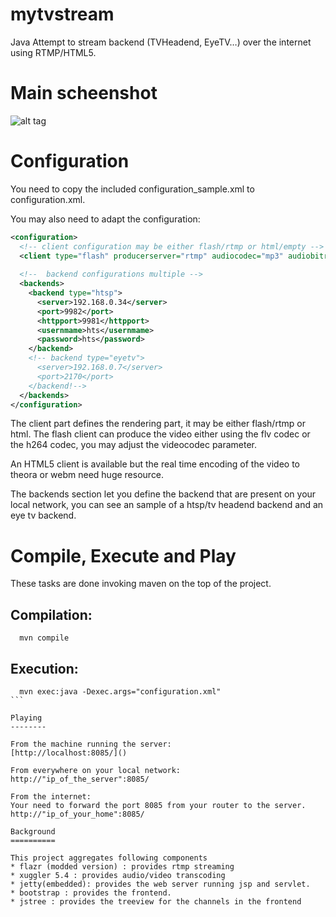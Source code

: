 mytvstream
==========

Java Attempt to stream backend (TVHeadend, EyeTV…) over the internet using RTMP/HTML5.

Main scheenshot
===============

![alt tag](https://raw.github.com/bruni68510/mytvstream/master/images/screenshot.png)

Configuration
==============

You need to copy the included configuration_sample.xml to configuration.xml.

You may also need to adapt the configuration:

```xml
<configuration>
  <!-- client configuration may be either flash/rtmp or html/empty -->
  <client type="flash" producerserver="rtmp" audiocodec="mp3" audiobitrate="128000" videocodec="flv" videobitrate="1024000"/>            
  
  <!--  backend configurations multiple -->
  <backends>
    <backend type="htsp">
      <server>192.168.0.34</server>
      <port>9982</port>
      <httpport>9981</httpport>
      <usernmame>hts</usernmame>
      <password>hts</password>
    </backend>    
    <!-- backend type="eyetv">
      <server>192.168.0.7</server>
      <port>2170</port>      
    </backend!-->
  </backends>
</configuration>

```

The client part defines the rendering part, it may be either flash/rtmp or html. 
The flash client can produce the video either using the flv codec or the h264 codec, you may adjust the videocodec parameter.

An HTML5 client is available but the real time encoding of the video to theora or webm need huge resource.

The backends section let you define the backend that are present on your local network, you can see an sample of a htsp/tv headend backend and an eye tv backend.

Compile, Execute and Play
==========================

These tasks are done invoking maven on the top of the project.

Compilation:
-------------

```shell
  mvn compile
```
  
Execution:
----------
````shell
  mvn exec:java -Dexec.args="configuration.xml"
```

Playing
--------

From the machine running the server:
[http://localhost:8085/]()

From everywhere on your local network:
http://"ip_of_the_server":8085/

From the internet:
Your need to forward the port 8085 from your router to the server.
http://"ip_of_your_home":8085/

Background
==========

This project aggregates following components
* flazr (modded version) : provides rtmp streaming
* xuggler 5.4 : provides audio/video transcoding
* jetty(embedded): provides the web server running jsp and servlet.
* bootstrap : provides the frontend.
* jstree : provides the treeview for the channels in the frontend

